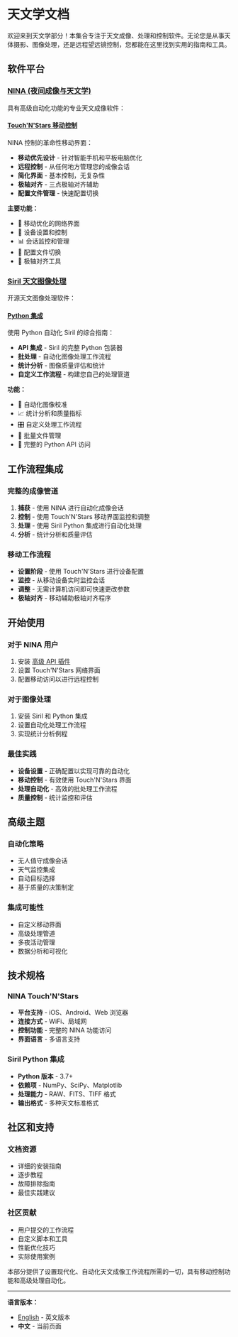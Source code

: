 # 天文学文档

欢迎来到天文学部分！本集合专注于天文成像、处理和控制软件。无论您是从事天体摄影、图像处理，还是远程望远镜控制，您都能在这里找到实用的指南和工具。

## 软件平台

### [NINA (夜间成像与天文学)](nina/index.md)

具有高级自动化功能的专业天文成像软件：

#### [Touch'N'Stars 移动控制](nina/touch-n-star.zh.md)

NINA 控制的革命性移动界面：

- **移动优先设计** - 针对智能手机和平板电脑优化
- **远程控制** - 从任何地方管理您的成像会话
- **简化界面** - 基本控制，无复杂性
- **极轴对齐** - 三点极轴对齐辅助
- **配置文件管理** - 快速配置切换

**主要功能：**

- 📱 移动优化的网络界面
- 🎯 设备设置和控制
- 📊 会话监控和管理
- 🔧 配置文件切换
- 🌟 极轴对齐工具

### [Siril 天文图像处理](siril/index.md)

开源天文图像处理软件：

#### [Python 集成](siril/python.zh.md)

使用 Python 自动化 Siril 的综合指南：

- **API 集成** - Siril 的完整 Python 包装器
- **批处理** - 自动化图像处理工作流程
- **统计分析** - 图像质量评估和统计
- **自定义工作流程** - 构建您自己的处理管道

**功能：**

- 🔄 自动化图像校准
- 📈 统计分析和质量指标
- 🎛️ 自定义处理工作流程
- 📁 批量文件管理
- 🐍 完整的 Python API 访问

## 工作流程集成

### 完整的成像管道

1. **捕获** - 使用 NINA 进行自动化成像会话
2. **控制** - 使用 Touch'N'Stars 移动界面监控和调整
3. **处理** - 使用 Siril Python 集成进行自动化处理
4. **分析** - 统计分析和质量评估

### 移动工作流程

- **设置阶段** - 使用 Touch'N'Stars 进行设备配置
- **监控** - 从移动设备实时监控会话
- **调整** - 无需计算机访问即可快速更改参数
- **极轴对齐** - 移动辅助极轴对齐程序

## 开始使用

### 对于 NINA 用户

1. 安装 [高级 API 插件](nina/touch-n-star.zh.md#准备工作)
2. 设置 Touch'N'Stars 网络界面
3. 配置移动访问以进行远程控制

### 对于图像处理

1. 安装 Siril 和 Python 集成
2. 设置自动化处理工作流程
3. 实现统计分析例程

### 最佳实践

- **设备设置** - 正确配置以实现可靠的自动化
- **移动控制** - 有效使用 Touch'N'Stars 界面
- **处理自动化** - 高效的批处理工作流程
- **质量控制** - 统计监控和评估

## 高级主题

### 自动化策略

- 无人值守成像会话
- 天气监控集成
- 自动目标选择
- 基于质量的决策制定

### 集成可能性

- 自定义移动界面
- 高级处理管道
- 多夜活动管理
- 数据分析和可视化

## 技术规格

### NINA Touch'N'Stars

- **平台支持** - iOS、Android、Web 浏览器
- **连接方式** - WiFi、局域网
- **控制功能** - 完整的 NINA 功能访问
- **界面语言** - 多语言支持

### Siril Python 集成

- **Python 版本** - 3.7+
- **依赖项** - NumPy、SciPy、Matplotlib
- **处理能力** - RAW、FITS、TIFF 格式
- **输出格式** - 多种天文标准格式

## 社区和支持

### 文档资源

- 详细的安装指南
- 逐步教程
- 故障排除指南
- 最佳实践建议

### 社区贡献

- 用户提交的工作流程
- 自定义脚本和工具
- 性能优化技巧
- 实际使用案例

本部分提供了设置现代化、自动化天文成像工作流程所需的一切，具有移动控制功能和高级处理自动化。

---

**语言版本：**

- [English](index.md) - 英文版本
- **中文** - 当前页面
